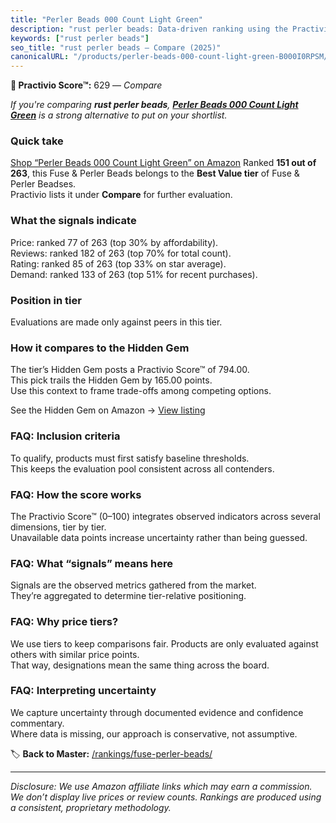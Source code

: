 ```yaml
---
title: "Perler Beads 000 Count Light Green"
description: "rust perler beads: Data-driven ranking using the Practivio Score™. Positioned by quality, value, demand, findability, momentum."
keywords: ["rust perler beads"]
seo_title: "rust perler beads — Compare (2025)"
canonicalURL: "/products/perler-beads-000-count-light-green-B000I0RPSM/"
---
```


**🛒 Practivio Score™:** 629 — _Compare_


*If you're comparing **rust perler beads**, **[Perler Beads 000 Count Light Green](https://www.amazon.com/dp/B000I0RPSM?tag=practivio-20)** is a strong alternative to put on your shortlist.*
### Quick take
[Shop “Perler Beads 000 Count Light Green” on Amazon](https://www.amazon.com/dp/B000I0RPSM?tag=practivio-20)
Ranked **151 out of 263**, this Fuse & Perler Beads belongs to the **Best Value tier** of Fuse & Perler Beadses.  
Practivio lists it under **Compare** for further evaluation.

### What the signals indicate
Price: ranked 77 of 263 (top 30% by affordability).  
Reviews: ranked 182 of 263 (top 70% for total count).  
Rating: ranked 85 of 263 (top 33% on star average).  
Demand: ranked 133 of 263 (top 51% for recent purchases).

### Position in tier
Evaluations are made only against peers in this tier.

### How it compares to the Hidden Gem
The tier’s Hidden Gem posts a Practivio Score™ of 794.00.  
This pick trails the Hidden Gem by 165.00 points.  
Use this context to frame trade-offs among competing options.  

See the Hidden Gem on Amazon → [View listing](https://www.amazon.com/dp/B004EHYGNC?tag=practivio-20)

### FAQ: Inclusion criteria
To qualify, products must first satisfy baseline thresholds.  
This keeps the evaluation pool consistent across all contenders.

### FAQ: How the score works
The Practivio Score™ (0–100) integrates observed indicators across several dimensions, tier by tier.  
Unavailable data points increase uncertainty rather than being guessed.

### FAQ: What “signals” means here
Signals are the observed metrics gathered from the market.  
They’re aggregated to determine tier-relative positioning.

### FAQ: Why price tiers?
We use tiers to keep comparisons fair. Products are only evaluated against others with similar price points.  
That way, designations mean the same thing across the board.

### FAQ: Interpreting uncertainty
We capture uncertainty through documented evidence and confidence commentary.  
Where data is missing, our approach is conservative, not assumptive.

<!-- Missing template for Compare/CompareWithinPriceClass -->


🏷️ **Back to Master:** [/rankings/fuse-perler-beads/](/rankings/fuse-perler-beads/)

---
_Disclosure: We use Amazon affiliate links which may earn a commission. We don’t display live prices or review counts. Rankings are produced using a consistent, proprietary methodology._
